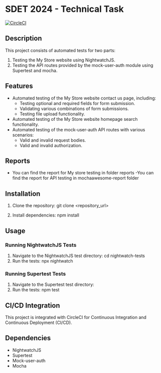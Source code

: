 # SDET 2024 - Technical Task

[![CircleCI](https://dl.circleci.com/status-badge/img/circleci/RsXeutxhcmpo2wBk2DoJkb/A9wjEdU4msxsDzMPQAHRGr/tree/main.svg?style=svg&circle-token=25d308112a9ae8f3618bee26c14b05556431bf32)](https://dl.circleci.com/status-badge/redirect/circleci/RsXeutxhcmpo2wBk2DoJkb/A9wjEdU4msxsDzMPQAHRGr/tree/main)


## Description

This project consists of automated tests for two parts:
1. Testing the My Store website using NightwatchJS.
2. Testing the API routes provided by the mock-user-auth module using Supertest and mocha.

## Features

- Automated testing of the My Store website contact us page, including:
  - Testing optional and required fields for form submission.
  - Validating various combinations of form submissions.
  - Testing file upload functionality.
- Automated testing of the My Store website homepage search functionality.
- Automated testing of the mock-user-auth API routes with various scenarios:
  - Valid and invalid request bodies.
  - Valid and invalid authorization.


## Reports
- You can find the report for My store testing in folder reports
-You can find the report for API testing in mochaawesome-report folder


## Installation

1. Clone the repository:
    git clone <repository_url>

2. Install dependencies:
    npm install

## Usage

### Running NightwatchJS Tests

1. Navigate to the NightwatchJS test directory:
    cd nightwatch-tests
2. Run the tests:
    npx nightwatch


### Running Supertest Tests

1. Navigate to the Supertest test directory:
2. Run the tests:
    npm test

## CI/CD Integration

This project is integrated with CircleCI for Continuous Integration and Continuous Deployment (CI/CD). 


## Dependencies

- NightwatchJS
- Supertest
- Mock-user-auth
- Mocha
 




